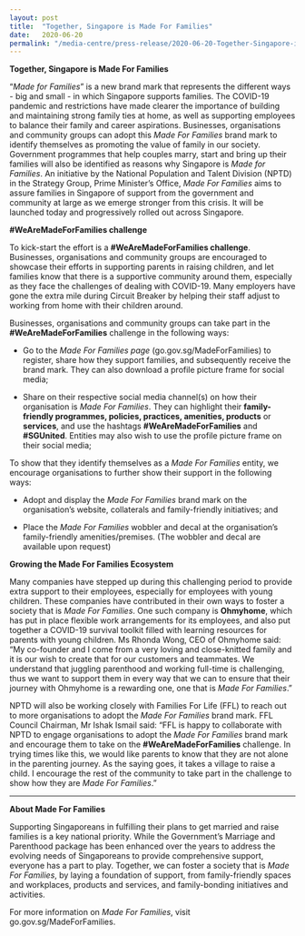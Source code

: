 ```yaml
---
layout: post
title:  "Together, Singapore is Made For Families"
date:   2020-06-20
permalink: "/media-centre/press-release/2020-06-20-Together-Singapore-is-Made-For-Families"
---
```


**Together, Singapore is Made For Families**

“*Made for Families*” is a new brand mark that represents the different ways - big and small - in which Singapore supports families. The COVID-19 pandemic and restrictions have made clearer the importance of building and maintaining strong family ties at home, as well as supporting employees to balance their family and career aspirations. Businesses, organisations and community groups can adopt this *Made For Families* brand mark to identify themselves as promoting the value of family in our society. Government programmes that help couples marry, start and bring up their families will also be identified as reasons why Singapore is *Made for Families*. An initiative by the National Population and Talent Division (NPTD) in the Strategy Group, Prime Minister’s Office, *Made For Families* aims to assure families in Singapore of support from the government and community at large as we emerge stronger from this crisis. It will be launched today and progressively rolled out across Singapore.

**#WeAreMadeForFamilies challenge**

To kick-start the effort is a **#WeAreMadeForFamilies challenge**. Businesses, organisations and community groups are encouraged to showcase their efforts in supporting parents in raising children, and let families know that there is a supportive community around them, especially as they face the challenges of dealing with COVID-19. Many employers have gone the extra mile during Circuit Breaker by helping their staff adjust to working from home with their children around. 

Businesses, organisations and community groups can take part in the **#WeAreMadeForFamilies** challenge in the following ways:

* Go to the *Made For Families page* (go.gov.sg/MadeForFamilies) to register, share how they support families, and subsequently receive the brand mark. They can also download a profile picture frame for social media; 

* Share on their respective social media channel(s) on how their organisation is *Made For Families*. They can highlight their **family-friendly programmes, policies, practices, amenities, products** or **services**, and use the hashtags **#WeAreMadeForFamilies** and **#SGUnited**. Entities may also wish to use the profile picture frame on their social media; 

To show that they identify themselves as a *Made For Families* entity, we encourage organisations to further show their support in the following ways:

* Adopt and display the *Made For Families* brand mark on the organisation’s website, collaterals and family-friendly initiatives; and 

* Place the *Made For Families* wobbler and decal at the organisation’s family-friendly amenities/premises. (The wobbler and decal are available upon request)

**Growing the Made For Families Ecosystem**
	
Many companies have stepped up during this challenging period to provide extra support to their employees, especially for employees with young children. These companies have contributed in their own ways to foster a society that is *Made For Families*. One such company is **Ohmyhome**, which has put in place flexible work arrangements for its employees, and also put together a COVID-19 survival toolkit filled with learning resources for parents with young children. Ms Rhonda Wong, CEO of Ohmyhome said: “My co-founder and I come from a very loving and close-knitted family and it is our wish to create that for our customers and teammates. We understand that juggling parenthood and working full-time is challenging, thus we want to support them in every way that we can to ensure that their journey with Ohmyhome is a rewarding one, one that is *Made For Families*.”

NPTD will also be working closely with Families For Life (FFL) to reach out to more organisations to adopt the *Made For Families* brand mark. FFL Council Chairman, Mr Ishak Ismail said: “FFL is happy to collaborate with NPTD to engage organisations to adopt the *Made For Families* brand mark and encourage them to take on the **#WeAreMadeForFamilies** challenge. In trying times like this, we would like parents to know that they are not alone in the parenting journey. As the saying goes, it takes a village to raise a child. I encourage the rest of the community to take part in the challenge to show how they are *Made For Families*.”

----------

**About Made For Families**

Supporting Singaporeans in fulfilling their plans to get married and raise families is a key national priority. While the Government’s Marriage and Parenthood package has been enhanced over the years to address the evolving needs of Singaporeans to provide comprehensive support, everyone has a part to play. Together, we can foster a society that is *Made For Families*, by laying a foundation of support, from family-friendly spaces and workplaces, products and services, and family-bonding initiatives and activities.  

For more information on *Made For Families*, visit go.gov.sg/MadeForFamilies.

